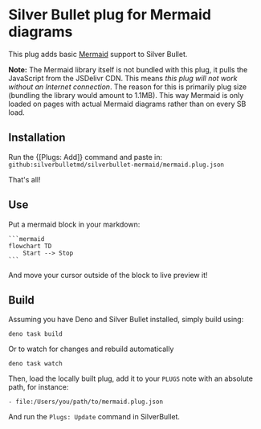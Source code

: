 
# Silver Bullet plug for Mermaid diagrams
This plug adds basic [Mermaid](https://mermaid.js.org/) support to Silver Bullet.

**Note:** The Mermaid library itself is not bundled with this plug, it pulls the JavaScript from the JSDelivr CDN. This means _this plug will not work without an Internet connection_. The reason for this is primarily plug size (bundling the library would amount to 1.1MB). This way Mermaid is only loaded on pages with actual Mermaid diagrams rather than on every SB load.

## Installation
Run the {[Plugs: Add]} command and paste in: `github:silverbulletmd/silverbullet-mermaid/mermaid.plug.json`

That's all!

## Use

Put a mermaid block in your markdown:

    ```mermaid
    flowchart TD
        Start --> Stop
    ```

And move your cursor outside of the block to live preview it!

## Build
Assuming you have Deno and Silver Bullet installed, simply build using:

```shell
deno task build
```

Or to watch for changes and rebuild automatically

```shell
deno task watch
```

Then, load the locally built plug, add it to your `PLUGS` note with an absolute path, for instance:

```
- file:/Users/you/path/to/mermaid.plug.json
```

And run the `Plugs: Update` command in SilverBullet.